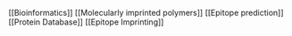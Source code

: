 [[Bioinformatics]]
[[Molecularly imprinted polymers]]
[[Epitope prediction]]
[[Protein Database]]
[[Epitope Imprinting]]
